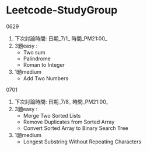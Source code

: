 # Leetcode-StudyGroup

0629

1. 下次討論時間: 日期_7/1_  時間_PM21:00_
2. 3題easy : 
     - Two sum 
     - Palindrome 
     - Roman to Integer
3. 1題medium
     - Add Two Numbers


0701

1. 下次討論時間: 日期_7/8_  時間_PM21:00_
2. 3題easy : 
     - Merge Two Sorted Lists
     - Remove Duplicates from Sorted Array
     - Convert Sorted Array to Binary Search Tree
3. 1題medium
     - Longest Substring Without Repeating Characters
